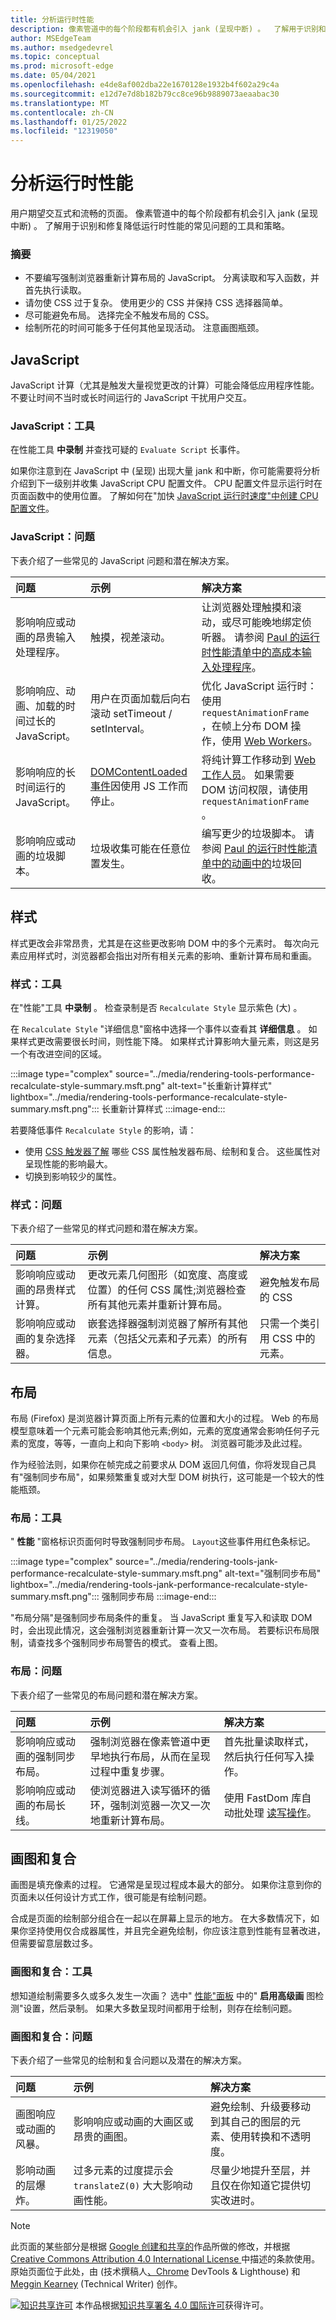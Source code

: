 ```yaml
---
title: 分析运行时性能
description: 像素管道中的每个阶段都有机会引入 jank (呈现中断) 。  了解用于识别和修复降低运行时性能的常见问题的工具和策略，以便实现交互式和流畅的页面。
author: MSEdgeTeam
ms.author: msedgedevrel
ms.topic: conceptual
ms.prod: microsoft-edge
ms.date: 05/04/2021
ms.openlocfilehash: e4de8af002dba22e1670128e1932b4f602a29c4a
ms.sourcegitcommit: e12d7e7d8b182b79cc8ce96b9889073aeaabac30
ms.translationtype: MT
ms.contentlocale: zh-CN
ms.lasthandoff: 01/25/2022
ms.locfileid: "12319050"
---
```

<!-- Copyright Kayce Basques and Meggin Kearney

   Licensed under the Apache License, Version 2.0 (the "License");
   you may not use this file except in compliance with the License.
   You may obtain a copy of the License at

       https://www.apache.org/licenses/LICENSE-2.0

   Unless required by applicable law or agreed to in writing, software
   distributed under the License is distributed on an "AS IS" BASIS,
   WITHOUT WARRANTIES OR CONDITIONS OF ANY KIND, either express or implied.
   See the License for the specific language governing permissions and
   limitations under the License.  -->
# <a name="analyze-runtime-performance"></a>分析运行时性能

用户期望交互式和流畅的页面。  像素管道中的每个阶段都有机会引入 jank (呈现中断) 。  了解用于识别和修复降低运行时性能的常见问题的工具和策略。

### <a name="summary"></a>摘要

*   不要编写强制浏览器重新计算布局的 JavaScript。  分离读取和写入函数，并首先执行读取。
*   请勿使 CSS 过于复杂。  使用更少的 CSS 并保持 CSS 选择器简单。
*   尽可能避免布局。  选择完全不触发布局的 CSS。
*   绘制所花的时间可能多于任何其他呈现活动。  注意画图瓶颈。


<!-- ====================================================================== -->
## <a name="javascript"></a>JavaScript

JavaScript 计算（尤其是触发大量视觉更改的计算）可能会降低应用程序性能。  不要让时间不当时或长时间运行的 JavaScript 干扰用户交互。

### <a name="javascript-tools"></a>JavaScript：工具

在性能工具 **中录制** 并查找可疑的 `Evaluate Script` 长事件。  <!--If you find any, you are able to enable the **JS Profiler** and re-do your recording to get more detailed information about exactly which JavaScript functions were used and how long each took.  -->

<!--todo: add Recording section when available  -->
<!--todo: add Profile JavaScript (JS Profiler) section when available  -->

如果你注意到在 JavaScript 中 (呈现) 出现大量 jank 和中断，你可能需要将分析介绍到下一级别并收集 JavaScript CPU 配置文件。  CPU 配置文件显示运行时在页面函数中的使用位置。  了解如何在"加快 [JavaScript 运行时速度"中创建 CPU 配置文件](./js-runtime.md)。

### <a name="javascript-problems"></a>JavaScript：问题

下表介绍了一些常见的 JavaScript 问题和潜在解决方案。

| 问题 | 示例 | 解决方案 |
|:--- |:--- |:--- |
| 影响响应或动画的昂贵输入处理程序。  | 触摸，视差滚动。  | 让浏览器处理触摸和滚动，或尽可能晚地绑定侦听器。  请参阅 [Paul 的运行时性能清单中的高成本输入处理程序](https://calendar.perfplanet.com/2013/the-runtime-performance-checklist/)。  |
| 影响响应、动画、加载的时间过长的 JavaScript。  | 用户在页面加载后向右滚动 setTimeout / setInterval。  | 优化 JavaScript 运行时：使用 `requestAnimationFrame` ，在帧上分布 DOM 操作，使用 [Web Workers](https://developer.mozilla.org/docs/Web/API/Web_Workers_API/Using_web_workers)。  |
| 影响响应的长时间运行的 JavaScript。  | [DOMContentLoaded 事件](https://developer.mozilla.org/docs/Web/API/Web_Workers_API/Using_web_workers)因使用 JS 工作而停止。  | 将纯计算工作移动到 [Web 工作人员](https://developer.mozilla.org/docs/Web/API/Web_Workers_API/Using_web_workers)。  如果需要 DOM 访问权限，请使用 `requestAnimationFrame` 。  <!--See [Optimize JavaScript Execution](/web/fundamentals/performance/rendering/optimize-javascript-execution).  -->  |
| 影响响应或动画的垃圾脚本。  | 垃圾收集可能在任意位置发生。  | 编写更少的垃圾脚本。  请参阅 [Paul 的运行时性能清单中的动画中的](https://calendar.perfplanet.com/2013/the-runtime-performance-checklist/)垃圾回收。  |

<!--todo: add Optimize JavaScript runtime section when available  -->


<!-- ====================================================================== -->
## <a name="style"></a>样式

样式更改会非常昂贵，尤其是在这些更改影响 DOM 中的多个元素时。  每次向元素应用样式时，浏览器都会指出对所有相关元素的影响、重新计算布局和重画。

<!--Related Guides:

*   [Reduce the Scope and Complexity of Styles Calculations](/web/fundamentals/performance/rendering/reduce-the-scope-and-complexity-of-style-calculations)
-->

<!--todo: add Reduce the Scope and Complexity of Styles Calculations section when available -->

### <a name="style-tools"></a>样式：工具

在"性能"工具 **中录制** 。  检查录制是否 `Recalculate Style` 显示紫色 (大) 。

<!--todo: add Recording section when available  -->

在 `Recalculate Style` "详细信息"窗格中选择一个事件以查看其 **详细信息** 。  如果样式更改需要很长时间，则性能下降。  如果样式计算影响大量元素，则这是另一个有改进空间的区域。

:::image type="complex" source="../media/rendering-tools-performance-recalculate-style-summary.msft.png" alt-text="长重新计算样式" lightbox="../media/rendering-tools-performance-recalculate-style-summary.msft.png":::
   长重新计算样式
:::image-end:::

若要降低事件 `Recalculate Style` 的影响，请：

*   使用 [CSS 触发器了解](https://csstriggers.com) 哪些 CSS 属性触发器布局、绘制和复合。  这些属性对呈现性能的影响最大。
*   切换到影响较少的属性。  <!--For more guidance, See [Stick to compositor-only properties and manage layer count](/web/fundamentals/performance/rendering/stick-to-compositor-only-properties-and-manage-layer-count).  -->

<!--todo: add Stick to compositor-only properties and manage layer count section when available -->

### <a name="style-problems"></a>样式：问题

下表介绍了一些常见的样式问题和潜在解决方案。

| 问题 | 示例 | 解决方案 |
|:--- |:--- |:--- |
| 影响响应或动画的昂贵样式计算。  | 更改元素几何图形（如宽度、高度或位置）的任何 CSS 属性;浏览器检查所有其他元素并重新计算布局。  | 避免触发布局的 CSS |
| 影响响应或动画的复杂选择器。  | 嵌套选择器强制浏览器了解所有其他元素（包括父元素和子元素）的所有信息。  | 只需一个类引用 CSS 中的元素。  |

<!--todo: add Avoid CSS that triggers layouts section when available -->
<!--todo: add Reduce the Scope and Complexity of Styles Calculations (Reference an element in your CSS with just a class) section when available -->

<!--Related Guides:

*   [Reduce the Scope and Complexity of Styles Calculations](/web/fundamentals/performance/rendering/reduce-the-scope-and-complexity-of-style-calculations)  -->

<!--todo: add Reduce the Scope and Complexity of Styles Calculations section when available -->


<!-- ====================================================================== -->
## <a name="layout"></a>布局

布局 (Firefox) 是浏览器计算页面上所有元素的位置和大小的过程。  Web 的布局模型意味着一个元素可能会影响其他元素;例如，元素的宽度通常会影响任何子元素的宽度，等等，一直向上和向下影响 `<body>` 树。  浏览器可能涉及此过程。

作为经验法则，如果你在帧完成之前要求从 DOM 返回几何值，你将发现自己具有"强制同步布局"，如果频繁重复或对大型 DOM 树执行，这可能是一个较大的性能瓶颈。

<!--Related Guides:

*   [Avoid Layout Thrashing](/web/fundamentals/performance/rendering/avoid-large-complex-layouts-and-layout-thrashing)
*   [Diagnose Forced Synchronous Layouts](rendering-tools/forced-synchronous-layouts.md)  -->

<!--todo: add Avoid CSS that triggers layouts (Avoid Layout Thrashing) section when available -->
<!--todo: add Diagnose Forced Synchronous Layouts section when available  -->

### <a name="layout-tools"></a>布局：工具

" **性能** "窗格标识页面何时导致强制同步布局。  `Layout`这些事件用红色条标记。

:::image type="complex" source="../media/rendering-tools-jank-performance-recalculate-style-summary.msft.png" alt-text="强制同步布局" lightbox="../media/rendering-tools-jank-performance-recalculate-style-summary.msft.png":::
   强制同步布局
:::image-end:::

"布局分隔"是强制同步布局条件的重复。  当 JavaScript 重复写入和读取 DOM 时，会出现此情况，这会强制浏览器重新计算一次又一次布局。  若要标识布局限制，请查找多个强制同步布局警告的模式。  查看上图。

### <a name="layout-problems"></a>布局：问题

下表介绍了一些常见的布局问题和潜在解决方案。

| 问题 | 示例 | 解决方案 |
|:--- |:--- |:--- |
| 影响响应或动画的强制同步布局。  | 强制浏览器在像素管道中更早地执行布局，从而在呈现过程中重复步骤。  | 首先批量读取样式，然后执行任何写入操作。  <!--See [Avoid large, complex layouts and layout thrashing](/web/fundamentals/performance/rendering/avoid-large-complex-layouts-and-layout-thrashing).  -->  |
| 影响响应或动画的布局长线。  | 使浏览器进入读写循环的循环，强制浏览器一次又一次地重新计算布局。  | 使用 FastDom 库自动批处理 [读写操作](https://github.com/wilsonpage/fastdom)。  |

<!--todo: add Avoid CSS that triggers layouts (Avoid large, complex layouts and layout thrashing) section when available -->


<!-- ====================================================================== -->
## <a name="paint-and-composite"></a>画图和复合

画图是填充像素的过程。  它通常是呈现过程成本最大的部分。  如果你注意到你的页面未以任何设计方式工作，很可能是有绘制问题。

合成是页面的绘制部分组合在一起以在屏幕上显示的地方。  在大多数情况下，如果你坚持使用仅合成器属性，并且完全避免绘制，你应该注意到性能有显著改进，但需要留意层数过多。  <!--See [Stick to compositor-only properties and manage layer count](/web/fundamentals/performance/rendering/stick-to-compositor-only-properties-and-manage-layer-count).  -->

<!--todo: add Stick to compositor-only properties and manage layer count section when available  -->

### <a name="paint-and-composite-tools"></a>画图和复合：工具

想知道绘制需要多久或多久发生一次画？  选中" [性能"面板](../evaluate-performance/reference.md#turn-on-advanced-paint-instrumentation) 中的" **启用高级画** 图检测"设置，然后录制。  如果大多数呈现时间都用于绘制，则存在绘制问题。

<!--
:::image type="complex" source="../media/rendering-tools-jank-performance-advanced-paint-instrumentation-summary.msft.png" alt-text="Long paint times in timeline recording" lightbox="../media/rendering-tools-jank-performance-advanced-paint-instrumentation-summary.msft.png":::
   Long paint times in timeline recording
:::image-end:::
-->

<!--
Check out the **Rendering** panel for further configurations that are able to help you diagnose paint problems.
todo: link Rendering panel in ../evaluate-performance/timeline-tool  sub-section when live.
The Timeline Tool page is deprecated.
-->


### <a name="paint-and-composite-problems"></a>画图和复合：问题

下表介绍了一些常见的绘制和复合问题以及潜在的解决方案。

| 问题 | 示例 | 解决方案 |
|:--- |:--- |:--- |
| 画图响应或动画的风暴。  | 影响响应或动画的大画区或昂贵的画图。  | 避免绘制、升级要移动到其自己的图层的元素、使用转换和不透明度。  <!--See [Simplify paint complexity and reduce paint areas](/web/fundamentals/performance/rendering/simplify-paint-complexity-and-reduce-paint-areas).  -->  |
| 影响动画的层爆炸。  | 过多元素的过度提示会 `translateZ(0)` 大大影响动画性能。  | 尽量少地提升至层，并且仅在你知道它提供切实改进时。  <!--See [Stick to composite-only properties and manage layer count](/web/fundamentals/performance/rendering/stick-to-compositor-only-properties-and-manage-layer-count).  -->  |

<!--todo: add Simplify paint complexity and reduce paint areas section when available  -->
<!--todo: add Stick to compositor-only properties and manage layer count section when available  -->


<!-- ====================================================================== -->
> [!NOTE]
> 此页面的某些部分是根据 [Google 创建和共享的](https://developers.google.com/terms/site-policies)作品所做的修改，并根据[ Creative Commons Attribution 4.0 International License ](https://creativecommons.org/licenses/by/4.0)中描述的条款使用。
> 原始页面位于此处，[](https://developers.google.com/web/tools/chrome-devtools/rendering-tools/index)由 (技术撰稿人[、Chrome](https://developers.google.com/web/resources/contributors#kayce-basques) DevTools \& Lighthouse) 和[Meggin Kearney](https://developers.google.com/web/resources/contributors#meggin-kearney) (Technical Writer) 创作。

[![知识共享许可](https://i.creativecommons.org/l/by/4.0/88x31.png)](https://creativecommons.org/licenses/by/4.0) 本作品根据[知识共享署名 4.0 国际许可](https://creativecommons.org/licenses/by/4.0)获得许可。
